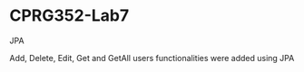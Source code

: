 # CPRG352-Lab7
 JPA


Add, Delete, Edit, Get and GetAll users functionalities were added using JPA 
